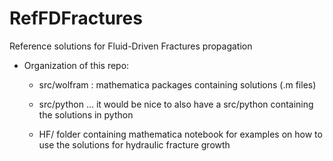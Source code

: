 # RefFDFractures
Reference solutions for Fluid-Driven Fractures propagation

- Organization of this repo:
  - src/wolfram : mathematica packages containing solutions (.m files)
  
  - src/python ... it would be nice to also have a src/python containing the solutions in python

  - HF/  folder containing mathematica notebook for examples on how to use the solutions for hydraulic fracture growth


